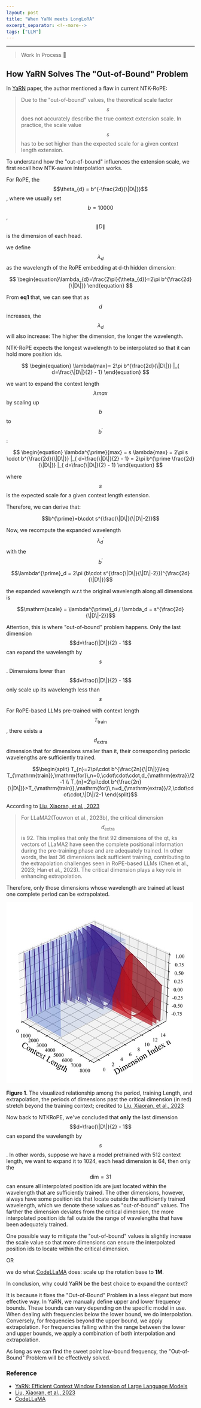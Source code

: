 ```yaml
---
layout: post
title: "When YaRN meets LongLoRA"
excerpt_separator: <!--more-->
tags: ["LLM"]
---
```


<hr>

>  Work In Process 🚧

## How YaRN Solves The "Out-of-Bound" Problem

In [YaRN](https://arxiv.org/pdf/2309.00071.pdf) paper, the author mentioned a flaw in current NTK-RoPE:

> Due to the "out-of-bound" values, the theoretical scale factor $$s$$ does not accurately describe the true
> context extension scale. In practice, the scale value $$s$$ has to be set higher than the expected scale for
> a given context length extension.

To understand how the "out-of-bound" influences the extension scale, we first recall how NTK-aware interpolation works.

For RoPE, the $$\theta_{d} = b^{-\frac{2d}{\|D\|}}$$, where we usually set $$b = 10000$$, $$\|D\|$$ is the dimension of each head.

we define $$\lambda_{d}$$ as the wavelength of the RoPE embedding at d-th hidden dimension:

$$ \begin{equation}\lambda_{d}=\frac{2\pi}{\theta_{d}}=2\pi b^{\frac{2d}{\|D\|}} \end{equation} $$ 

From **eq1** that, we can see that as $$d$$ increases, the $$\lambda_{d}$$ will also increase: The higher the dimension, the longer the wavelength.

NTK-RoPE expects the longest wavelength to be interpolated so that it can hold more position ids.

$$ \begin{equation} \lambda{max}=  2\pi b^{\frac{2d}{\|D\|}} |_{ d=\frac{\|D\|}{2} - 1} \end{equation} $$ 

we want to expand the context length $$\lambda{max}$$ by scaling up $$b$$ to $$b^{\prime}$$:

$$ \begin{equation} \lambda^{\prime}{max} = s \lambda{max} = 2\pi s \cdot b^{\frac{2d}{\|D\|}} |_{ d=\frac{\|D\|}{2} - 1} = 2\pi b^{\prime \frac{2d}{\|D\|}} |_{ d=\frac{\|D\|}{2} - 1} \end{equation} $$

where $$s$$ is the expected scale for a given context length extension.

Therefore, we can derive that:

$$b^{\prime}=b\cdot s^{\frac{\|D\|}{\|D\|-2}}$$

Now, we recompute the expanded wavelength $$\lambda^{\prime}_d$$ with the $$b^{\prime}$$

$$\lambda^{\prime}_d = 2\pi (b\cdot s^{\frac{\|D\|}{\|D\|-2}})^{\frac{2d}{\|D\|}}$$

the expanded wavelength w.r.t the original wavelength along all dimensions is

$$\mathrm{scale} = \lambda^{\prime}_d / \lambda_d = s^{\frac{2d}{\|D\|-2}}$$

Attention, this is where "out-of-bound" problem happens. Only the last dimension $$d=\frac{\|D\|}{2} - 1$$ can expand the wavelength by $$s$$.
Dimensions lower than $$d=\frac{\|D\|}{2} - 1$$ only scale up its wavelength less than $$s$$

For RoPE-based LLMs pre-trained with context length $$T_{\mathrm{train}}$$, there exists a $$d_{\mathrm{extra}}$$ dimension that for dimensions smaller than it, their corresponding periodic wavelengths are sufficiently trained.

$$\begin{split}
T_{n}=2\pi\cdot b^{\frac{2n}{\|D\|}}\leq T_{\mathrm{train}},\mathrm{for}\,n=0,\cdot\cdot\cdot,d_{\mathrm{extra}}/2-1 \\
T_{n}=2\pi\cdot b^{\frac{2n}{\|D\|}}>T_{\mathrm{train}},\mathrm{for}\,n=d_{\mathrm{extra}}/2,\cdot\cdot\cdot,\|D\|/2-1
\end{split}$$

According to [Liu, Xiaoran, et al., 2023](https://arxiv.org/abs/2310.05209)

> For LLaMA2(Touvron et al., 2023b), the critical dimension $$d_{\mathrm{extra}}$$ is 92. This implies that only the
> first 92 dimensions of the qt, ks vectors of LLaMA2 have seen the complete positional information
> during the pre-training phase and are adequately trained. In other words, the last 36 dimensions lack
> sufficient training, contributing to the extrapolation challenges seen in RoPE-based LLMs (Chen
> et al., 2023; Han et al., 2023). The critical dimension plays a key role in enhancing extrapolation.

Therefore, only those dimensions whose wavelength are trained at least one complete period can be extrapolated.

![wavelength](https://raw.githubusercontent.com/NormXU/NormXU.github.io/main/_data/resources/blog/2/wavelength.jpeg)

**Figure 1**. The visualized relationship among the period, training Length, and extrapolation, the periods of dimensions
past the critical dimension (in red) stretch beyond the training context; credited to [Liu, Xiaoran, et al., 2023](https://arxiv.org/abs/2310.05209)

Now back to NTKRoPE, we've concluded that **only** the last dimension $$d=\frac{\|D\|}{2} - 1$$ can expand the wavelength by $$s$$. In other words, suppose we have a model pretrained with 512 context length, we want to
expand it to 1024, each head dimension is 64, then only the $$\mathrm{dim}=31$$ can ensure all interpolated position ids are just located within the wavelength that are sufficiently trained. The other dimensions, however, always have some position ids that locate outside the sufficiently trained wavelength, which we denote these values as "out-of-bound" values. 
The farther the dimension deviates from the critical dimension, the more interpolated position ids fall outside the range of wavelengths that have been adequately trained.

One possible way to mitigate the "out-of-bound" values is slightly increase the scale value so that more dimensions can ensure the interpolated position ids to locate within the critical dimension. 

OR

we do what [CodeLLaMA](https://arxiv.org/abs/2308.12950) does: scale up the rotation base to **1M**.

 

In conclusion, why could YaRN be the best choice to expand the context? 

It is because it fixes the "Out-of-Bound" Problem in a less elegant but more effective way. In YaRN, we manually define upper and lower frequency bounds. These bounds can vary depending on the specific model in use. When dealing with frequencies below the lower bound, we do interpolation. Conversely, for frequencies beyond the upper bound, we apply extrapolation. For frequencies falling within the range between the lower and upper bounds, we apply a combination of both interpolation and extrapolation.

As long as we can find the sweet point low-bound frequency, the "Out-of-Bound" Problem will be effectively solved.

### Reference

- [YaRN: Efficient Context Window Extension of Large Language Models](https://github.com/jquesnelle/yarn/tree/master)
- [Liu, Xiaoran, et al., 2023](https://arxiv.org/abs/2310.05209)
- [CodeLLaMA](https://arxiv.org/abs/2308.12950)